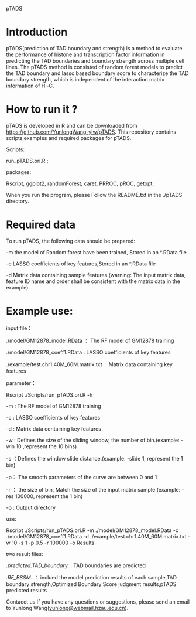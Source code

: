 pTADS
# Introduction
pTADS(prediction of TAD boundary and strength) is a method to evaluate the performance of histone and transcription factor information in predicting the TAD boundaries and boundary strength across multiple cell lines. The pTADS method is consisted of random forest models to predict the TAD boundary and lasso based boundary score to characterize the TAD boundary strength, which is independent of the interaction matrix information of Hi-C.

# How to run it ?
pTADS is developed in R and can be downloaded from https://github.com/YunlongWang-ylw/pTADS. This repository contains scripts,examples and required packages for pTADS.

Scripts:

  run_pTADS.ori.R ;


packages:

  Rscript, ggplot2, randomForest, caret, PRROC, pROC, getopt;
  
  
When you run the program, please Follow the README.txt in the ./pTADS directory.

# Required data
To run pTADS, the following data should be prepared:

-m  the model of Random forest have been trained, Stored in an *.RData file 

-c  LASSO coefficients of key features,Stored in an *.RData file 

-d  Matrix data containing sample features (warning: The input matrix data, feature ID name and order shall be consistent with the matrix data in the example). 

# Example use: 
input file：

./model/GM12878_model.RData  ： The RF model of GM12878 training

./model/GM12878_coeff1.RData :  LASSO coefficients of key features

./example/test.chr1.40M_60M.matrix.txt    ：Matrix data containing key features

parameter：

Rscript ./Scripts/run_pTADS.ori.R -h

 -m : The RF model of GM12878 training
  
 -c : LASSO coefficients of key features
  
 -d : Matrix data containing key features
 
 -w : Defines the size of the sliding window, the number of bin.(example: -win 10 ,represent the 10 bins)
 
 -s  ：Defines the window slide distance.(example: -slide 1, represent the 1 bin)
 
 -p： The smooth parameters of the curve are between 0 and 1
 
 -r ： the size of bin, Match the size of the input matrix sample.(example: -res 100000, represent the 1 bin)  
 
 -o : Output directory
 


use:

Rscript ./Scripts/run_pTADS.ori.R -m ./model/GM12878_model.RData -c ./model/GM12878_coeff1.RData -d ./example/test.chr1.40M_60M.matrix.txt -w 10 -s 1 -p 0.5 -r 100000 -o Results

two result files:

*.predicted.TAD_boundary.* :  TAD boundaries are predicted

*.RF_BSSM.*    ： inclued the model prediction results of each sample,TAD boundary strength,Optimized Boundary Score judgment results,pTADS predicted results



Contacct us
If you have any questions or suggestions, please send an email to Yunlong Wang(yunlong@webmail.hzau.edu.cn).
